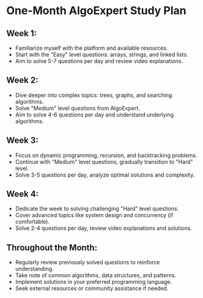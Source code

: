 # One-Month AlgoExpert Study Plan

## Week 1:
- Familiarize myself with the platform and available resources.
- Start with the "Easy" level questions: arrays, strings, and linked lists.
- Aim to solve 5-7 questions per day and review video explanations.

## Week 2:
- Dive deeper into complex topics: trees, graphs, and searching algorithms.
- Solve "Medium" level questions from AlgoExpert.
- Aim to solve 4-6 questions per day and understand underlying algorithms.

## Week 3:
- Focus on dynamic programming, recursion, and backtracking problems.
- Continue with "Medium" level questions, gradually transition to "Hard" level.
- Solve 3-5 questions per day, analyze optimal solutions and complexity.

## Week 4:
- Dedicate the week to solving challenging "Hard" level questions.
- Cover advanced topics like system design and concurrency (if comfortable).
- Solve 2-4 questions per day, review video explanations and solutions.

## Throughout the Month:
- Regularly review previously solved questions to reinforce understanding.
- Take note of common algorithms, data structures, and patterns.
- Implement solutions in your preferred programming language.
- Seek external resources or community assistance if needed.
